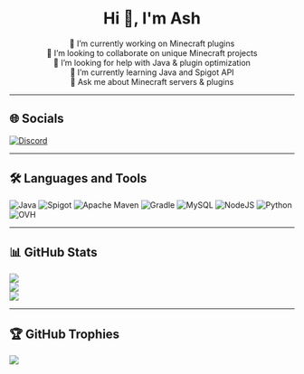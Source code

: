 <h1 align="center">Hi 👋, I'm Ash</h1>

<p align="center">
🔭 I’m currently working on Minecraft plugins<br>
👯 I’m looking to collaborate on unique Minecraft projects<br>
🤝 I’m looking for help with Java & plugin optimization<br>
🌱 I’m currently learning Java and Spigot API<br>
💬 Ask me about Minecraft servers & plugins
</p>

---

## 🌐 Socials

[![Discord](https://img.shields.io/badge/As_h_-%238C9EFF.svg?style=for-the-badge&logo=discord&logoColor=white)](https://discord.com/users/832916983045292062)

---

## 🛠 Languages and Tools

![Java](https://img.shields.io/badge/Java-%23ED8B00.svg?style=for-the-badge&logo=openjdk&logoColor=white)
![Spigot](https://img.shields.io/badge/Spigot-%23F68A1F.svg?style=for-the-badge&logo=apachemaven&logoColor=white)
![Apache Maven](https://img.shields.io/badge/Maven-%23C71A36.svg?style=for-the-badge&logo=apachemaven&logoColor=white)
![Gradle](https://img.shields.io/badge/Gradle-%2302303A.svg?style=for-the-badge&logo=gradle&logoColor=white)
![MySQL](https://img.shields.io/badge/MySQL-%234479A1.svg?style=for-the-badge&logo=mysql&logoColor=white)
![NodeJS](https://img.shields.io/badge/Node.js-%236DA55F.svg?style=for-the-badge&logo=node.js&logoColor=white)
![Python](https://img.shields.io/badge/Python-%233670A0.svg?style=for-the-badge&logo=python&logoColor=ffdd54)
![OVH](https://img.shields.io/badge/OVH-%23123F6D.svg?style=for-the-badge&logo=ovh&logoColor=white)

---

## 📊 GitHub Stats

![](https://github-readme-stats.vercel.app/api?username=Ash-studio&theme=tokyonight&hide_border=false&include_all_commits=true&count_private=true)<br/>
![](https://streak-stats.demolab.com?user=Ash-studio&theme=tokyonight&hide_border=false)<br/>
![](https://github-readme-stats.vercel.app/api/top-langs/?username=Ash-studio&theme=tokyonight&hide_border=false&layout=compact)

---

## 🏆 GitHub Trophies

![](https://github-profile-trophy.vercel.app/?username=Ash-Studio&theme=tokyonight&no-frame=false&no-bg=false&margin-w=4)
